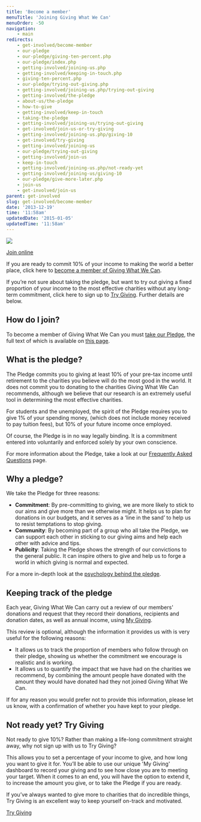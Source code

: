 ```yaml
---
title: 'Become a member'
menuTitle: 'Joining Giving What We Can'
menuOrder: -50
navigation:
    - main
redirects:
    - get-involved/become-member
    - our-pledge
    - our-pledge/giving-ten-percent.php
    - our-pledge/index.php
    - getting-involved/joining-us.php
    - getting-involved/keeping-in-touch.php
    - giving-ten-percent.php
    - our-pledge/trying-out-giving.php
    - getting-involved/joining-us.php/trying-out-giving
    - getting-involved/the-pledge
    - about-us/the-pledge
    - how-to-give
    - getting-involved/keep-in-touch
    - taking-the-pledge
    - getting-involved/joining-us/trying-out-giving
    - get-involved/join-us-or-try-giving
    - getting-involved/joining-us.php/giving-10
    - get-involved/try-giving
    - getting-involved/joining-us
    - our-pledge/trying-out-giving
    - getting-involved/join-us
    - keep-in-touch
    - getting-involved/joining-us.php/not-ready-yet
    - getting-involved/joining-us/giving-10
    - our-pledge/give-more-later.php
    - join-us
    - get-involved/join-us
parent: get-involved
slug: get-involved/become-member
date: '2013-12-19'
time: '11:58am'
updatedDate: '2015-01-05'
updatedTime: '11:58am'
---
```

![](/images/uploads/party.jpg)

<a href="/join" class="btn btn-primary">Join online</a>

If you are ready to commit 10% of your income to making the world a better place, click here to [become a member of Giving What We Can](/join).

If you’re not sure about taking the pledge, but want to try out giving a fixed proportion of your income to the most effective charities without any long-term commitment, click here to sign up to [Try Giving](/try-giving). Further details are below.

## How do I join?

To become a member of Giving What We Can you must [take our Pledge](/join), the full text of which is available on [this page](/pledge).

## What is the pledge?

The Pledge commits you to giving at least 10% of your pre-tax income until retirement to the charities you believe will do the most good in the world. It does not commit you to donating to the charities Giving What We Can recommends, although we believe that our research is an extremely useful tool in determining the most effective charities.

For students and the unemployed, the spirit of the Pledge requires you to give 1% of your spending money, (which does not include money received to pay tuition fees), but 10% of your future income once employed.

Of course, the Pledge is in no way legally binding. It is a commitment entered into voluntarily and enforced solely by your own conscience.

For more information about the Pledge, take a look at our [Frequently Asked Questions](/about-us/frequently-asked-questions) page.

## Why a pledge?

We take the Pledge for three reasons:

*   **Commitment**: By pre-committing to giving, we are more likely to stick to our aims and give more than we otherwise might. It helps us to plan for donations in our budgets, and it serves as a ‘line in the sand’ to help us to resist temptations to stop giving.
*   **Community**: By becoming part of a group who all take the Pledge, we can support each other in sticking to our giving aims and help each other with advice and tips.
*   **Publicity**: Taking the Pledge shows the strength of our convictions to the general public. It can inspire others to give and help us to forge a world in which giving is normal and expected.

For a more in-depth look at the [psychology behind the pledge](/get-involved/join-us/why-pledge).

## Keeping track of the pledge

Each year, Giving What We Can carry out a review of our members' donations and request that they record their donations, recipients and donation dates, as well as annual income, using [My Giving](/my-giving).

This review is optional, although the information it provides us with is very useful for the following reasons:

*   It allows us to track the proportion of members who follow through on their pledge, showing us whether the commitment we encourage is realistic and is working.
*   It allows us to quantify the impact that we have had on the charities we recommend, by combining the amount people have donated with the amount they would have donated had they not joined Giving What We Can.

If for any reason you would prefer not to provide this information, please let us know, with a confirmation of whether you have kept to your pledge.

[](#1)<a name="1"></a>

## Not ready yet? Try Giving

Not ready to give 10%? Rather than making a life-long commitment straight away, why not sign up with us to Try Giving?

This allows you to set a percentage of your income to give, and how long you want to give it for. You’ll be able to use our unique 'My Giving' dashboard to record your giving and to see how close you are to meeting your target. When it comes to an end, you will have the option to extend it, to increase the amount you give, or to take the Pledge if you are ready.

If you’ve always wanted to give more to charities that do incredible things, Try Giving is an excellent way to keep yourself on-track and motivated.

<a href="/try-giving" class="btn btn-primary">Try Giving</a>